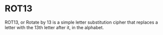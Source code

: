# ROT13
ROT13, or Rotate by 13 is a simple letter substitution cipher that replaces a letter with the 13th letter after it, in the alphabet. 
